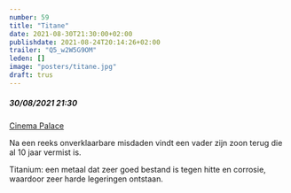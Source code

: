 ```yaml
---
number: 59
title: "Titane"
date: 2021-08-30T21:30:00+02:00
publishdate: 2021-08-24T20:14:26+02:00
trailer: "Q5_w2W5G9OM"
leden: [] 
image: "posters/titane.jpg"
draft: trus
---
```


##### 30/08/2021 21:30

[Cinema Palace](https://cinema-palace.be/nl/film/titane-vo-fr-st-en)

Na een reeks onverklaarbare misdaden vindt een vader zijn zoon terug
die al 10 jaar vermist is.
<!--more-->
Titanium: een metaal dat zeer goed bestand is tegen hitte en corrosie,
waardoor zeer harde legeringen ontstaan.

